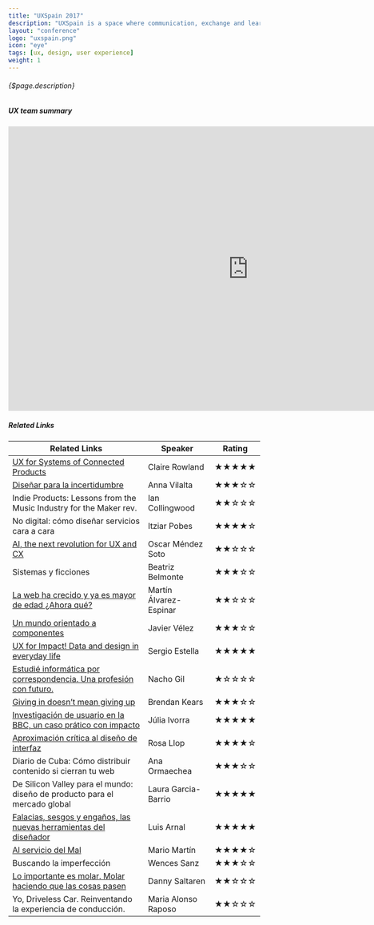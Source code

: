 ```yaml
---
title: "UXSpain 2017"
description: "UXSpain is a space where communication, exchange and learning happens for all mates working in visual and user experience design. This meeting is mandatory to find out new trends, share experiences and do networking. This conference takes place in Gijón, Spain on 12-13 of May."
layout: "conference"
logo: "uxspain.png"
icon: "eye"
tags: [ux, design, user experience]
weight: 1
---
```


###### {$page.description}

<article id="1">

##### UX team summary

<iframe src="https://docs.google.com/presentation/d/1wGBSq-3f_qSU-4F6qVKsvyBHrmyuvsdnUbTsI7E_6O0/embed?start=false&loop=false&delayms=3000" frameborder="0" width="960" height="569" allowfullscreen="true" mozallowfullscreen="true" webkitallowfullscreen="true"></iframe>

</article>

<article id="2">

##### Related Links

Related Links | Speaker | Rating
--- | --- | ---
[UX for Systems of Connected Products](http://uxspain.com/blog/wp-content/uploads/2017/05/UXSpain-170511-16-9.pdf) | Claire Rowland | ★★★★★
[Diseñar para la incertidumbre](http://uxspain.com/blog/wp-content/uploads/2017/05/UXSpain_AnnaVilalta.pdf) | Anna Vilalta | ★★★☆☆
Indie Products: Lessons from the Music Industry for the Maker rev. | Ian Collingwood | ★★☆☆☆
No digital: cómo diseñar servicios cara a cara | Itziar Pobes | ★★★★☆
[AI, the next revolution for UX and CX](http://uxspain.com/blog/wp-content/uploads/2017/05/UXSpain2017AI2X.pdf) | Oscar Méndez Soto | ★★☆☆☆
Sistemas y ficciones | Beatriz Belmonte | ★★★☆☆
[La web ha crecido y ya es mayor de edad ¿Ahora qué?](http://www.w3c.es/Presentaciones/2017/0512-UXSpain-MA/) | Martín Álvarez-Espinar | ★★☆☆☆
[Un mundo orientado a componentes](http://uxspain.com/blog/wp-content/uploads/2017/05/presenta_javiervelez.pdf) | Javier Vélez | ★★★☆☆
[UX for Impact! Data and design in everyday life](http://uxspain.com/blog/wp-content/uploads/2017/05/UXSpain2017-Sergio_Estella.pdf) | Sergio Estella | ★★★★★
[Estudié informática por correspondencia. Una profesión con futuro.](http://uxspain.com/blog/wp-content/uploads/2017/05/UXSpain_nachogil.pdf) | Nacho Gil | ★☆☆☆☆
[Giving in doesn’t mean giving up](http://uxspain.com/blog/wp-content/uploads/2017/05/UXSpain_BrendanKearns.pdf) | Brendan Kears | ★★★☆☆
[Investigación de usuario en la BBC, un caso prático con impacto](http://uxspain.com/blog/wp-content/uploads/2017/05/BBC_Research-with-Impact-Talk_UXSpain.pdf) | Júlia Ivorra | ★★★★★
[Aproximación crítica al diseño de interfaz](http://uxspain.com/blog/wp-content/uploads/2017/05/Critical-Interface-_-UX-SPAIN.pdf) | Rosa Llop | ★★★★☆
Diario de Cuba: Cómo distribuir contenido si cierran tu web | Ana Ormaechea | ★★★☆☆
De Silicon Valley para el mundo: diseño de producto para el mercado global | Laura Garcia-Barrio | ★★★★★
[Falacias, sesgos y engaños, las nuevas herramientas del diseñador](https://www.slideshare.net/luisarnal/falacias-sesgos-y-engaos-keynote-uxspain-gijn-may-2017) | Luis Arnal | ★★★★★
[Al servicio del Mal](http://uxspain.com/blog/wp-content/uploads/2017/05/Mario_Martin_UXSpain.pdf) | Mario Martín | ★★★★☆
Buscando la imperfección | Wences Sanz | ★★★☆☆
[Lo importante es molar. Molar haciendo que las cosas pasen](http://uxspain.com/blog/wp-content/uploads/2017/05/dannysaltaren.pdf) | Danny Saltaren | ★★☆☆☆
Yo, Driveless Car. Reinventando la experiencia de conducción. | Maria Alonso Raposo | ★★☆☆☆

</article>